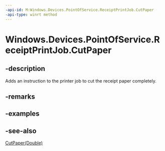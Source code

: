 ```yaml
---
-api-id: M:Windows.Devices.PointOfService.ReceiptPrintJob.CutPaper
-api-type: winrt method
---
```


<!-- Method syntax
public void CutPaper()
-->

# Windows.Devices.PointOfService.ReceiptPrintJob.CutPaper

## -description
Adds an instruction to the printer job to cut the receipt paper completely.

## -remarks

## -examples

## -see-also
[CutPaper(Double)](receiptprintjob_cutpaper_1744897979.md)